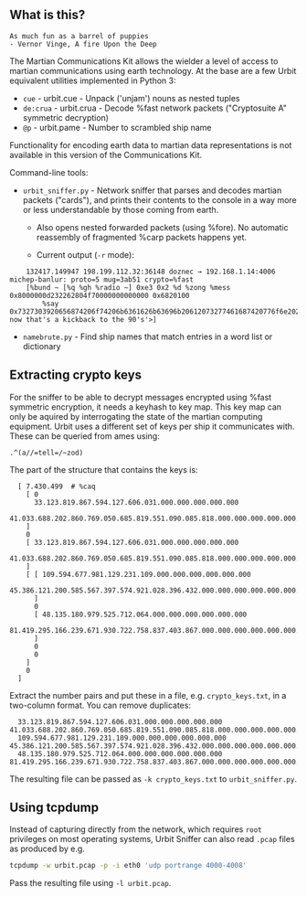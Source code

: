 What is this?
--------------

    As much fun as a barrel of puppies
    - Vernor Vinge, A fire Upon the Deep

The Martian Communications Kit allows the wielder a level of access to martian communications using earth technology.
At the base are a few Urbit equivalent utilities implemented in Python 3:

- `cue` - urbit.cue - Unpack ('unjam') nouns as nested tuples
- `de:crua` - urbit.crua - Decode %fast network packets ("Cryptosuite A" symmetric decryption)
- `@p` - urbit.pame - Number to scrambled ship name

Functionality for encoding earth data to martian data representations is not available in this version of the Communications Kit.

Command-line tools:

- `urbit_sniffer.py` - Network sniffer that parses and decodes martian packets ("cards"), and
   prints their contents to the console in a way more or less understandable by those coming from earth.

    - Also opens nested forwarded packets (using %fore). No automatic reassembly of fragmented %carp packets happens yet.

    - Current output (`-r` mode):
```
    132417.149947 198.199.112.32:36148 doznec → 192.168.1.14:4006 michep-banlur: proto=5 mug=3ab51 crypto=%fast
    [%bund ~ [%q %gh %radio ~] 0xe3 0x2 %d %zong %mess 0x8000000d232262804f70000000000000 0x6820100 
        %say 0x7327303920656874206f74206b6361626b63696b20612073277461687420776f6e202c696763<'cgi, now that's a kickback to the 90's'>]
```

- `namebrute.py` - Find ship names that match entries in a word list or dictionary

Extracting crypto keys
-----------------------

For the sniffer to be able to decrypt messages encrypted using %fast symmetric
encryption, it needs a keyhash to key map.
This key map can only be aquired by interrogating the state of the martian computing equipment.
Urbit uses a different set of keys per ship it communicates with. These can be queried
from ames using:

    .^(a//=tell=/~zod)

The part of the structure that contains the keys is:

      [ 7.430.499  # %caq
        [ 0
          33.123.819.867.594.127.606.031.000.000.000.000.000
          41.033.688.202.860.769.050.685.819.551.090.085.818.000.000.000.000.000.000.000.000.000.000.000.000.000
        ]
        0
        [ 33.123.819.867.594.127.606.031.000.000.000.000.000
          41.033.688.202.860.769.050.685.819.551.090.085.818.000.000.000.000.000.000.000.000.000.000.000.000.000
        ]
        [ [ 109.594.677.981.129.231.109.000.000.000.000.000.000
            45.386.121.200.585.567.397.574.921.028.396.432.000.000.000.000.000.000.000.000.000.000.000.000.000.000
          ]
          0
          [ 48.135.180.979.525.712.064.000.000.000.000.000.000
            81.419.295.166.239.671.930.722.758.837.403.867.000.000.000.000.000.000.000.000.000.000.000.000.000.000
          ]
          0
          0
        ]
        0
      ]

Extract the number pairs and put these in a file, e.g. `crypto_keys.txt`, in a two-column format. You can remove duplicates:

      33.123.819.867.594.127.606.031.000.000.000.000.000  41.033.688.202.860.769.050.685.819.551.090.085.818.000.000.000.000.000.000.000.000.000.000.000.000.000
      109.594.677.981.129.231.109.000.000.000.000.000.000 45.386.121.200.585.567.397.574.921.028.396.432.000.000.000.000.000.000.000.000.000.000.000.000.000.000
      48.135.180.979.525.712.064.000.000.000.000.000.000  81.419.295.166.239.671.930.722.758.837.403.867.000.000.000.000.000.000.000.000.000.000.000.000.000.000

The resulting file can be passed as `-k crypto_keys.txt` to `urbit_sniffer.py`.

Using tcpdump
---------------

Instead of capturing directly from the network, which requires `root` privileges on most operating systems,
Urbit Sniffer can also read `.pcap` files as produced by e.g.

```bash
tcpdump -w urbit.pcap -p -i eth0 'udp portrange 4000-4008'
```

Pass the resulting file using `-l urbit.pcap`.

